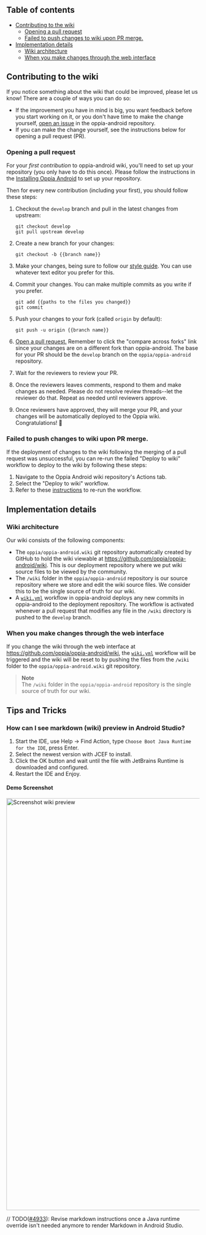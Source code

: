 ## Table of contents

* [Contributing to the wiki](#contributing-to-the-wiki)
   * [Opening a pull request](#opening-a-pull-request)
   * [Failed to push changes to wiki upon PR merge.](#failed-to-push-changes-to-wiki-upon-pr-merge)
* [Implementation details](#implementation-details)
   * [Wiki architecture](#wiki-architecture)
   * [When you make changes through the web interface](#when-you-make-changes-through-the-web-interface)
   

## Contributing to the wiki

If you notice something about the wiki that could be improved, please let us know! There are a couple of ways you can do so:

* If the improvement you have in mind is big, you want feedback before you start working on it, or you don't have time to make the change yourself, [open an issue](https://github.com/oppia/oppia-android/issues/new) in the oppia-android repository.
* If you can make the change yourself, see the instructions below for opening a pull request (PR).

### Opening a pull request

For your *first contribution* to oppia-android wiki, you'll need to set up your repository (you only have to do this once). Please follow the instructions in the [Installing Oppia Android](https://github.com/oppia/oppia-android/wiki/Installing-Oppia-Android) to set up your repository.

Then for every new contribution (including your first), you should follow these steps:

1. Checkout the `develop` branch and pull in the latest changes from upstream:

   ```console
   git checkout develop
   git pull upstream develop
   ```

2. Create a new branch for your changes:

   ```console
   git checkout -b {{branch name}}
   ```

3. Make your changes, being sure to follow our [style guide](https://github.com/oppia/oppia/wiki/Wiki-style-guide). You can use whatever text editor you prefer for this.

4. Commit your changes. You can make multiple commits as you write if you prefer.

   ```console
   git add {{paths to the files you changed}}
   git commit
   ```

5. Push your changes to your fork (called `origin` by default):

   ```console
   git push -u origin {{branch name}}
   ```

6. [Open a pull request.](https://github.com/oppia/oppia-android/compare) Remember to click the "compare across forks" link since your changes are on a different fork than oppia-android. The base for your PR should be the `develop` branch on the `oppia/oppia-android` repository.

7. Wait for the reviewers to review your PR.

8. Once the reviewers leaves comments, respond to them and make changes as needed. Please do not resolve review threads--let the reviewer do that. Repeat as needed until reviewers approve.

9. Once reviewers have approved, they will merge your PR, and your changes will be automatically deployed to the Oppia wiki. Congratulations! :tada:

### Failed to push changes to wiki upon PR merge.

If the deployment of changes to the wiki following the merging of a pull request was unsuccessful, you can re-run the failed "Deploy to wiki" workflow to deploy to the wiki by following these steps:

1. Navigate to the Oppia Android wiki repository's Actions tab.
2. Select the "Deploy to wiki" workflow.
3. Refer to these [instructions](https://docs.github.com/en/actions/managing-workflow-runs/re-running-workflows-and-jobs#re-running-all-the-jobs-in-a-workflow) to re-run the workflow.

## Implementation details

### Wiki architecture

Our wiki consists of the following components:

* The `oppia/oppia-android.wiki` git repository automatically created by GitHub to hold the wiki viewable at https://github.com/oppia/oppia-android/wiki. This is our deployment repository where we put wiki source files to be viewed by the community.
* The `/wiki` folder in the `oppia/oppia-android` repository is our source repository where we store and edit the wiki source files. We consider this to be the single source of truth for our wiki.
* A [`wiki.yml`](https://github.com/oppia/oppia-android/blob/develop/.github/workflows/wiki.yml) workflow in oppia-android deploys any new commits in oppia-android to the deployment repository. The workflow is activated whenever a pull request that modifies any file in the `/wiki` directory is pushed to the `develop` branch.

### When you make changes through the web interface

If you change the wiki through the web interface at https://github.com/oppia/oppia-android/wiki, the [`wiki.yml`](https://github.com/oppia/oppia-android/blob/develop/.github/workflows/wiki.yml) workflow will be triggered and the wiki will be reset to by pushing the files from the `/wiki` folder to the `oppia/oppia-android.wiki` git repository.
> **Note**  
> The `/wiki` folder in the `oppia/oppia-android` repository is the single source of truth for our wiki.

## Tips and Tricks

### How can I see markdown (wiki) preview in Android Studio?

1. Start the IDE, use Help -> Find Action, type `Choose Boot Java Runtime for the IDE`, press Enter.
2. Select the newest version with JCEF to install.
3. Click the OK button and wait until the file with JetBrains Runtime is downloaded and configured.
4. Restart the IDE and Enjoy.

#### Demo Screenshot
<img width="1074" alt="Screenshot wiki preview" src="https://user-images.githubusercontent.com/76530270/227737306-0bf3d5ef-ddcb-4886-b65b-a9c1ce1b4069.gif">

// TODO([#4933](https://github.com/oppia/oppia-android/issues/4933)): Revise markdown instructions 
once a Java runtime override isn't needed anymore to render Markdown in Android Studio.
